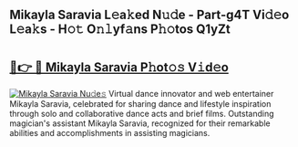 ## Mikayla Saravia L𝚎a𝚔ed N𝚞𝚍e - Part-g4T Vi𝚍𝚎o L𝚎a𝚔s - H𝚘𝚝 O𝚗𝚕yf𝚊ns P𝚑𝚘tos Q1yZt

# <h2><a href="http://kf2t4s3.oniu.top/?m=Mikayla+Saravia">🔗👉 🔴 Mikayla Saravia P𝚑ot𝚘𝚜 V𝚒d𝚎o</a></h2>

[![Mikayla Saravia Nu𝚍e𝚜](https://i.imgur.com/0qMVB7G.gif)](http://kf2t4s3.oniu.top/?m=Mikayla+Saravia)
Virtual dance innovator and web entertainer Mikayla Saravia, celebrated for sharing dance and lifestyle inspiration through solo and collaborative dance acts and brief films. Outstanding magician's assistant Mikayla Saravia, recognized for their remarkable abilities and accomplishments in assisting magicians.  
